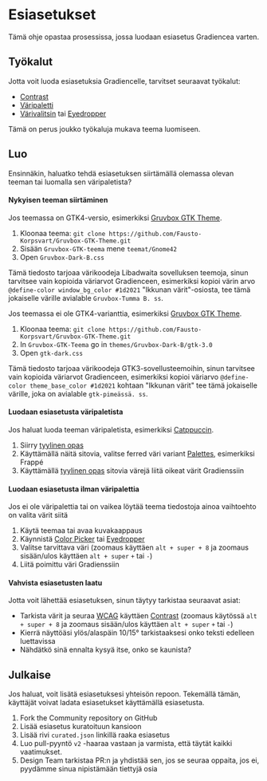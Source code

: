 # Esiasetukset

Tämä ohje opastaa prosessissa, jossa luodaan esiasetus Gradiencea varten.

## Työkalut

Jotta voit luoda esiasetuksia Gradiencelle, tarvitset seuraavat työkalut:

- [Contrast](https://flathub.org/apps/details/org.gnome.design.Contrast)
- [Väripaletti](https://flathub.org/apps/details/org.gnome.design.Palette)
- [Värivalitsin](https://extensions.gnome.org/extension/3396/color-picker) tai [Eyedropper](https://github.com/FineFindus/eyedropper)

Tämä on perus joukko työkaluja mukava teema luomiseen.

## Luo

Ensinnäkin, haluatko tehdä esiasetuksen siirtämällä olemassa olevan teeman tai luomalla sen väripaletista?

#### Nykyisen teeman siirtäminen

Jos teemassa on GTK4-versio, esimerkiksi [Gruvbox GTK Theme](https://github.com/Fausto-Korpsvart/Gruvbox-GTK-Theme).

1. Kloonaa teema: `git clone https://github.com/Fausto-Korpsvart/Gruvbox-GTK-Theme.git`
2. Sisään `Gruvbox-GTK-teema` mene `teemat/Gnome42`
3. Open `Gruvbox-Dark-B.css`

Tämä tiedosto tarjoaa värikoodeja Libadwaita sovelluksen teemoja, sinun tarvitsee vain kopioida väriarvot Gradienceen, esimerkiksi kopioi värin arvo `@define-color window_bg_color #1d2021` "Ikkunan värit"-osiosta, tee tämä jokaiselle värille avialable `Gruvbox-Tumma B. ss`.

Jos teemassa ei ole GTK4-varianttia, esimerkiksi [Gruvbox GTK Theme](https://github.com/Fausto-Korpsvart/Gruvbox-GTK-Theme).

1. Kloonaa teema: `git clone https://github.com/Fausto-Korpsvart/Gruvbox-GTK-Theme.git`
2. In `Gruvbox-GTK-Teema` go in `themes/Gruvbox-Dark-B/gtk-3.0`
3. Open `gtk-dark.css`

Tämä tiedosto tarjoaa värikoodeja GTK3-sovellusteemoihin, sinun tarvitsee vain kopioida väriarvot Gradienceen, esimerkiksi kopioi väriarvo `@define-color theme_base_color #1d2021` kohtaan "Ikkunan värit" tee tämä jokaiselle värille, joka on avialable `gtk-pimeässä. ss`.

#### Luodaan esiasetusta väripaletista

Jos haluat luoda teeman väripaletista, esimerkiksi [Catppuccin](https://github.com/catppuccin/catppuccin).

1. Siirry [tyylinen opas](https://github.com/catppuccin/catppuccin/blob/main/docs/style-guide.md)
2. Käyttämällä näitä sitovia, valitse ferred väri variant [Palettes](https://github.com/catppuccin/catppuccin#-palettes), esimerkiksi Frappé
3. Käyttämällä [tyylinen opas](https://github.com/catppuccin/catppuccin/blob/main/docs/style-guide.md) sitovia värejä liitä oikeat värit Gradienssiin

#### Luodaan esiasetusta ilman väripalettia

Jos ei ole väripalettia tai on vaikea löytää teema tiedostoja ainoa vaihtoehto on valita värit siitä

1. Käytä teemaa tai avaa kuvakaappaus
2. Käynnistä [Color Picker](https://extensions.gnome.org/extension/3396/color-picker) tai [Eyedropper](https://github.com/FineFindus/eyedropper)
3. Valitse tarvittava väri (zoomaus käyttäen `alt + super + 8` ja zoomaus sisään/ulos käyttäen `alt + super` `+` tai `-`)
4. Liitä poimittu väri Gradienssiin

#### Vahvista esiasetusten laatu

Jotta voit lähettää esiasetuksen, sinun täytyy tarkistaa seuraavat asiat:

- Tarkista värit ja seuraa [WCAG](https://www.w3.org/WAI/standards-guidelines/wcag) käyttäen [Contrast](https://flathub.org/apps/details/org.gnome.design.Contrast) (zoomaus käytössä `alt + super + 8` ja zoomaus sisään/ulos käyttäen `alt + super` `+` tai `-`)
- Kierrä näyttöäsi ylös/alaspäin 10/15° tarkistaaksesi onko teksti edelleen luettavissa
- Nähdätkö sinä ennalta kysyä itse, onko se kaunista?

## Julkaise

Jos haluat, voit lisätä esiasetuksesi yhteisön repoon. Tekemällä tämän, käyttäjät voivat ladata esiasetukset käyttämällä esiasetusta.

1. Fork the Community repository on GitHub
2. Lisää esiasetus kuratoituun kansioon
3. Lisää rivi `curated.json` linkillä raaka esiasetus
4. Luo pull-pyyntö `v2` -haaraa vastaan ja varmista, että täytät kaikki vaatimukset.
5. Design Team tarkistaa PR:n ja yhdistää sen, jos se seuraa oppaita, jos ei, pyydämme sinua nipistämään tiettyjä osia
